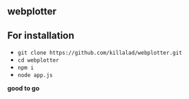 webplotter
----------

## For installation
 - `git clone https://github.com/killalad/webplotter.git`
 - `cd webplotter`
 - `npm i`
 - `node app.js`

__good to go__
